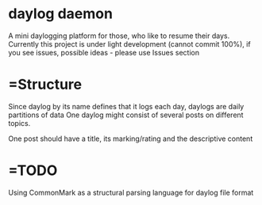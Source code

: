 daylog daemon
=======

A mini daylogging platform for those, who like to resume their days.
Currently this project is under light development (cannot commit 100%), if you see issues, possible ideas - please use Issues section

=Structure
==========

Since daylog by its name defines that it logs each day, daylogs are daily partitions of data
One daylog might consist of several posts on different topics.

One post should have a title, its marking/rating and the descriptive content

=TODO
=====

Using CommonMark as a structural parsing language for daylog file format
